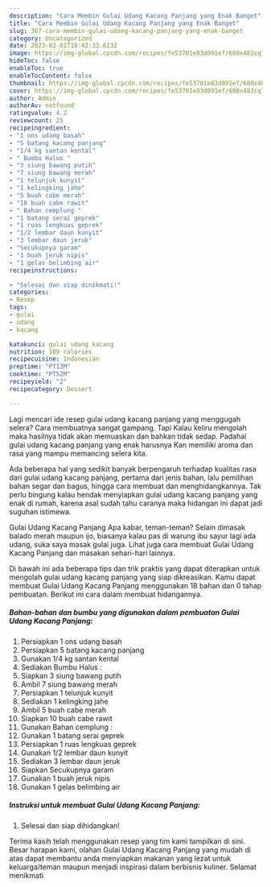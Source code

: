 ```yaml
---
description: "Cara Membin Gulai Udang Kacang Panjang yang Enak Banget"
title: "Cara Membin Gulai Udang Kacang Panjang yang Enak Banget"
slug: 367-cara-membin-gulai-udang-kacang-panjang-yang-enak-banget
category: Uncategorized
date: 2023-02-01T18:42:33.623Z
image: https://img-global.cpcdn.com/recipes/fe53701e83d091ef/680x482cq70/gulai-udang-kacang-panjang-foto-resep-utama.jpg
hideToc: false
enableToc: true
enableTocContent: false
thumbnail: https://img-global.cpcdn.com/recipes/fe53701e83d091ef/680x482cq70/gulai-udang-kacang-panjang-foto-resep-utama.jpg
cover: https://img-global.cpcdn.com/recipes/fe53701e83d091ef/680x482cq70/gulai-udang-kacang-panjang-foto-resep-utama.jpg
author: Admin
authorAv: notfound
ratingvalue: 4.2
reviewcount: 25
recipeingredient:
- "1 ons udang basah"
- "5 batang kacang panjang"
- "1/4 kg santan kental"
- " Bumbu Halus "
- "3 siung bawang putih"
- "7 siung bawang merah"
- "1 telunjuk kunyit"
- "1 kelingking jahe"
- "5 buah cabe merah"
- "10 buah cabe rawit"
- " Bahan cemplung "
- "1 batang serai geprek"
- "1 ruas lengkuas geprek"
- "1/2 lembar daun kunyit"
- "3 lembar daun jeruk"
- "Secukupnya garam"
- "1 buah jeruk nipis"
- "1 gelas belimbing air"
recipeinstructions:

- "Selesai dan siap dinikmati!"
categories:
- Resep
tags:
- gulai
- udang
- kacang

katakunci: gulai udang kacang 
nutrition: 109 calories
recipecuisine: Indonesian
preptime: "PT13M"
cooktime: "PT52M"
recipeyield: "2"
recipecategory: Dessert

---
```



Lagi mencari ide resep gulai udang kacang panjang yang menggugah selera? Cara membuatnya sangat gampang. Tapi Kalau keliru mengolah maka hasilnya tidak akan memuaskan dan bahkan tidak sedap. Padahal gulai udang kacang panjang yang enak harusnya Kan memiliki aroma dan rasa yang mampu memancing selera kita.


Ada beberapa hal yang sedikit banyak berpengaruh terhadap kualitas rasa dari gulai udang kacang panjang, pertama dari jenis bahan, lalu pemilihan bahan segar dan bagus, hingga cara membuat dan menghidangkannya. Tak perlu bingung kalau hendak menyiapkan gulai udang kacang panjang yang enak di rumah, karena asal sudah tahu caranya maka hidangan ini dapat jadi suguhan istimewa.

Gulai Udang Kacang Panjang Apa kabar, teman-teman? Selain dimasak balado merah maupun ijo, biasanya kalau pas di warung ibu sayur lagi ada udang, suka saya masak gulai juga. Lihat juga cara membuat Gulai Udang Kacang Panjang dan masakan sehari-hari lainnya.


Di bawah ini ada beberapa tips dan trik praktis yang dapat diterapkan untuk mengolah gulai udang kacang panjang yang siap dikreasikan. Kamu dapat membuat Gulai Udang Kacang Panjang menggunakan 18 bahan dan 0 tahap pembuatan. Berikut ini cara dalam membuat hidangannya.

<!--inarticleads1-->

##### Bahan-bahan dan bumbu yang digunakan dalam pembuatan Gulai Udang Kacang Panjang:

1. Persiapkan 1 ons udang basah
1. Persiapkan 5 batang kacang panjang
1. Gunakan 1/4 kg santan kental
1. Sediakan  Bumbu Halus :
1. Siapkan 3 siung bawang putih
1. Ambil 7 siung bawang merah
1. Persiapkan 1 telunjuk kunyit
1. Sediakan 1 kelingking jahe
1. Ambil 5 buah cabe merah
1. Siapkan 10 buah cabe rawit
1. Gunakan  Bahan cemplung :
1. Gunakan 1 batang serai geprek
1. Persiapkan 1 ruas lengkuas geprek
1. Gunakan 1/2 lembar daun kunyit
1. Sediakan 3 lembar daun jeruk
1. Siapkan Secukupnya garam
1. Gunakan 1 buah jeruk nipis
1. Gunakan 1 gelas belimbing air




<!--inarticleads2-->

##### Instruksi untuk membuat Gulai Udang Kacang Panjang:


1. Selesai dan siap dihidangkan!



Terima kasih telah menggunakan resep yang tim kami tampilkan di sini. Besar harapan kami, olahan Gulai Udang Kacang Panjang yang mudah di atas dapat membantu anda menyiapkan makanan yang lezat untuk keluarga/teman maupun menjadi inspirasi dalam berbisnis kuliner. Selamat menikmati

